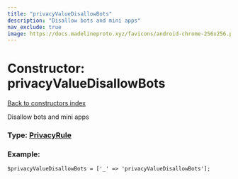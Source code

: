 ```yaml
---
title: "privacyValueDisallowBots"
description: "Disallow bots and mini apps"
nav_exclude: true
image: https://docs.madelineproto.xyz/favicons/android-chrome-256x256.png
---
```

# Constructor: privacyValueDisallowBots  
[Back to constructors index](/API_docs/constructors/index.html)



Disallow bots and mini apps




### Type: [PrivacyRule](/API_docs/types/PrivacyRule.html)


### Example:

```
$privacyValueDisallowBots = ['_' => 'privacyValueDisallowBots'];
```  
